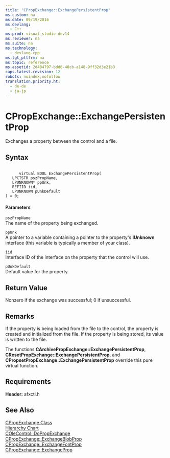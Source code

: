 ```yaml
---
title: "CPropExchange::ExchangePersistentProp"
ms.custom: na
ms.date: 09/19/2016
ms.devlang: 
  - C++
ms.prod: visual-studio-dev14
ms.reviewer: na
ms.suite: na
ms.technology: 
  - devlang-cpp
ms.tgt_pltfrm: na
ms.topic: reference
ms.assetid: 2d484797-bdd6-40cb-a148-9ff32d3e21b3
caps.latest.revision: 12
robots: noindex,nofollow
translation.priority.ht: 
  - de-de
  - ja-jp
---
```

# CPropExchange::ExchangePersistentProp
Exchanges a property between the control and a file.  
  
## Syntax  
  
```  
  
      virtual BOOL ExchangePersistentProp(  
   LPCTSTR pszPropName,  
   LPUNKNOWN* ppUnk,  
   REFIID iid,  
   LPUNKNOWN pUnkDefault   
) = 0;  
```  
  
#### Parameters  
 `pszPropName`  
 The name of the property being exchanged.  
  
 `ppUnk`  
 A pointer to a variable containing a pointer to the property's **IUnknown** interface (this variable is typically a member of your class).  
  
 `iid`  
 Interface ID of the interface on the property that the control will use.  
  
 `pUnkDefault`  
 Default value for the property.  
  
## Return Value  
 Nonzero if the exchange was successful; 0 if unsuccessful.  
  
## Remarks  
 If the property is being loaded from the file to the control, the property is created and initialized from the file. If the property is being stored, its value is written to the file.  
  
 The functions **CArchivePropExchange::ExchangePersistentProp**, **CResetPropExchange::ExchangePersistentProp**, and **CPropsetPropExchange::ExchangePersistentProp** override this pure virtual function.  
  
## Requirements  
 **Header:** afxctl.h  
  
## See Also  
 [CPropExchange Class](../vs140/CPropExchange-Class.md)   
 [Hierarchy Chart](../vs140/Hierarchy-Chart.md)   
 [COleControl::DoPropExchange](../vs140/COleControl--DoPropExchange.md)   
 [CPropExchange::ExchangeBlobProp](../vs140/CPropExchange--ExchangeBlobProp.md)   
 [CPropExchange::ExchangeFontProp](../vs140/CPropExchange--ExchangeFontProp.md)   
 [CPropExchange::ExchangeProp](../vs140/CPropExchange--ExchangeProp.md)